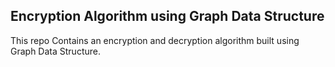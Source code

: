 ## Encryption Algorithm using Graph Data Structure
This repo Contains an encryption and decryption algorithm built using Graph Data Structure.
